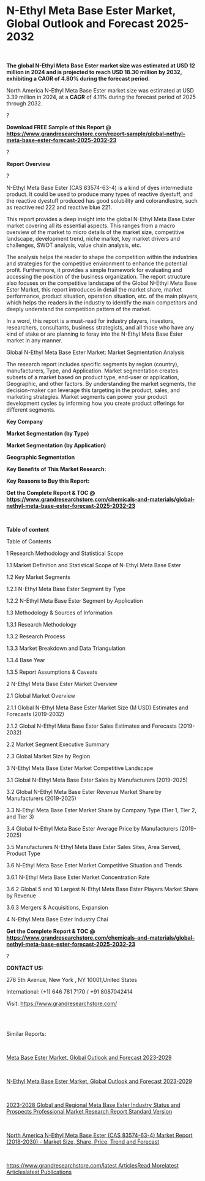 <h1>N-Ethyl Meta Base Ester Market, Global Outlook and Forecast 2025-2032</h1><br/><p><strong>The global N-Ethyl Meta Base Ester market size was estimated at USD 12 million in 2024 and is projected to reach USD 18.30 million by 2032, exhibiting a <strong>CAGR</strong> of 4.80% during the forecast period.</strong></p>
 
 
 
 <p>North America N-Ethyl Meta Base Ester market size was estimated at USD 3.39 million in 2024, at a <strong>CAGR</strong> of 4.11% during the forecast period of 2025 through 2032.</p>
 
 
 
 <p>? </p>
 
 
 
 <div><b>Download FREE Sample of this Report @ <a href="https://www.grandresearchstore.com/report-sample/global-nethyl-meta-base-ester-forecast-2025-2032-23">https://www.grandresearchstore.com/report-sample/global-nethyl-meta-base-ester-forecast-2025-2032-23</a></b></div>
 
 
 
 <p>? </p>
 
 
 
 <p><strong>Report Overview</strong></p>
 
 
 
 <p>? </p>
 
 
 
 <p>N-Ethyl Meta Base Ester (CAS 83574-63-4) is a kind of dyes intermediate product. It could be used to produce many types of reactive dyestuff, and the reactive dyestuff produced has good solubility and colorandlustre, such as reactive red 222 and reactive blue 221.</p>
 
 
 
 <p>This report provides a deep insight into the global N-Ethyl Meta Base Ester market covering all its essential aspects. This ranges from a macro overview of the market to micro details of the market size, competitive landscape, development trend, niche market, key market drivers and challenges, SWOT analysis, value chain analysis, etc.</p>
 
 
 
 <p>The analysis helps the reader to shape the competition within the industries and strategies for the competitive environment to enhance the potential profit. Furthermore, it provides a simple framework for evaluating and accessing the position of the business organization. The report structure also focuses on the competitive landscape of the Global N-Ethyl Meta Base Ester Market, this report introduces in detail the market share, market performance, product situation, operation situation, etc. of the main players, which helps the readers in the industry to identify the main competitors and deeply understand the competition pattern of the market.</p>
 
 
 
 <p>In a word, this report is a must-read for industry players, investors, researchers, consultants, business strategists, and all those who have any kind of stake or are planning to foray into the N-Ethyl Meta Base Ester market in any manner.</p>
 
 
 
 <p>Global N-Ethyl Meta Base Ester Market: Market Segmentation Analysis</p>
 
 
 
 <p>The research report includes specific segments by region (country), manufacturers, Type, and Application. Market segmentation creates subsets of a market based on product type, end-user or application, Geographic, and other factors. By understanding the market segments, the decision-maker can leverage this targeting in the product, sales, and marketing strategies. Market segments can power your product development cycles by informing how you create product offerings for different segments.</p>
 
 
 
 <p><strong>Key Company</strong></p>
 
 
 
 <p><strong>Market Segmentation (by Type)</strong></p>
 
 
 
 <p><strong>Market Segmentation (<strong>by Application</strong>)</strong></p>
 
 
 
 <p><strong>Geographic Segmentation</strong></p>
 
 
 
 <p><strong>Key Benefits of This Market Research:</strong></p>
 
 
 
 <p><strong>Key <strong>Reasons to Buy</strong> this Report:</strong></p>
 
 
 
 <div><b>Get the Complete Report & TOC @ <a href="https://www.grandresearchstore.com/chemicals-and-materials/global-nethyl-meta-base-ester-forecast-2025-2032-23">https://www.grandresearchstore.com/chemicals-and-materials/global-nethyl-meta-base-ester-forecast-2025-2032-23</a></b></div>
 
 
 
 <p><br />
 
 <b>Table of content</b></p>
 
 
 
 <p>Table of Contents<br />
 
 1 Research Methodology and Statistical Scope<br />
 
 1.1 Market Definition and Statistical Scope of N-Ethyl Meta Base Ester<br />
 
 1.2 Key Market Segments<br />
 
 1.2.1 N-Ethyl Meta Base Ester Segment by Type<br />
 
 1.2.2 N-Ethyl Meta Base Ester Segment by Application<br />
 
 1.3 Methodology & Sources of Information<br />
 
 1.3.1 Research Methodology<br />
 
 1.3.2 Research Process<br />
 
 1.3.3 Market Breakdown and Data Triangulation<br />
 
 1.3.4 Base Year<br />
 
 1.3.5 Report Assumptions & Caveats<br />
 
 2 N-Ethyl Meta Base Ester Market Overview<br />
 
 2.1 Global Market Overview<br />
 
 2.1.1 Global N-Ethyl Meta Base Ester Market Size (M USD) Estimates and Forecasts (2019-2032)<br />
 
 2.1.2 Global N-Ethyl Meta Base Ester Sales Estimates and Forecasts (2019-2032)<br />
 
 2.2 Market Segment Executive Summary<br />
 
 2.3 Global Market Size by Region<br />
 
 3 N-Ethyl Meta Base Ester Market Competitive Landscape<br />
 
 3.1 Global N-Ethyl Meta Base Ester Sales by Manufacturers (2019-2025)<br />
 
 3.2 Global N-Ethyl Meta Base Ester Revenue Market Share by Manufacturers (2019-2025)<br />
 
 3.3 N-Ethyl Meta Base Ester Market Share by Company Type (Tier 1, Tier 2, and Tier 3)<br />
 
 3.4 Global N-Ethyl Meta Base Ester Average Price by Manufacturers (2019-2025)<br />
 
 3.5 Manufacturers N-Ethyl Meta Base Ester Sales Sites, Area Served, Product Type<br />
 
 3.6 N-Ethyl Meta Base Ester Market Competitive Situation and Trends<br />
 
 3.6.1 N-Ethyl Meta Base Ester Market Concentration Rate<br />
 
 3.6.2 Global 5 and 10 Largest N-Ethyl Meta Base Ester Players Market Share by Revenue<br />
 
 3.6.3 Mergers & Acquisitions, Expansion<br />
 
 4 N-Ethyl Meta Base Ester Industry Chai</p>
 
 
 
 <div><b>Get the Complete Report & TOC @ <a href="https://www.grandresearchstore.com/chemicals-and-materials/global-nethyl-meta-base-ester-forecast-2025-2032-23">https://www.grandresearchstore.com/chemicals-and-materials/global-nethyl-meta-base-ester-forecast-2025-2032-23</a></b></div>
 
 
 
 <p>? </p>
 
 
 
 <p><b>CONTACT US:</b><br />
 
 276 5th Avenue, New York , NY 10001,United States<br />
 
 International: (+1) 646 781 7170 / +91 8087042414<br />
 
 Visit: <a href="https://www.grandresearchstore.com/">https://www.grandresearchstore.com/</a><br />
 
 <br />
 
 <br />
 
 Similar Reports:<br />
 
 <br />
 
 <a href="https://www.grandresearchstore.com/chemicals-and-materials/global-meta-base-ester-forecast-2023-2029-494">Meta Base Ester Market, Global Outlook and Forecast 2023-2029</a><br />
 
 <br />
 
 <a href="https://www.grandresearchstore.com/chemicals-and-materials/global-nethyl-meta-base-ester-forecast-2023-2029-921">N-Ethyl Meta Base Ester Market, Global Outlook and Forecast 2023-2029</a><br />
 
 <br />
 
 <a href="https://www.grandresearchstore.com/chemicals-and-materials/global-regional-meta-base-ester-2023-2028-303">2023-2028 Global and Regional Meta Base Ester Industry Status and Prospects Professional Market Research Report Standard Version</a><br />
 
 <br />
 
 <a href="https://www.grandresearchstore.com/chemicals-and-materials/north-america-nethyl-meta-base-ester-2018-2030-894">North America N-Ethyl Meta Base Ester (CAS 83574-63-4) Market Report (2018-2030) - Market Size, Share, Price, Trend and Forecast</a><br />
 
 <br />
 
 <a href="https://gyeongbokgung.com">https://www.grandresearchstore.com/</a><a href="https://hallyeomaritime.com">latest Articles</a><a href="https://jingwansa.com">Read More</a><a href="https://nguoiviet.jp/">latest Articles</a><a href="https://www.intelmarketresearch.com/">latest Publications</a></p>